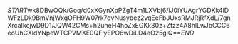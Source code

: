 $START$wk8DBwOQk/Goq/d0xXGynXpPZgT4m1LXVbj6/iJ0iYUAgrYGDKk4iDWFzLDk9BmVnjWxgOFH9W07rk7qvNusybez2vqEeFbJUxsRMJRjRfXdL/7gnXrcaIkcjwD9D1/JQW42CMs+h2uheH4hoZxEGKk30z+Ztzz4A8hlLwJbCCC6eoUhCXldYNpeWTCPVMXE0QFlyEPO6wDiLD4eO25glQ==$END$
